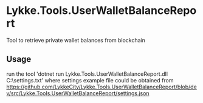 # Lykke.Tools.UserWalletBalanceReport
Tool to retrieve private wallet balances from blockchain

## Usage

run the tool
'dotnet run Lykke.Tools.UserWalletBalanceReport.dll C:\settings.txt' 
where settings example file could be obtained from  https://github.com/LykkeCity/Lykke.Tools.UserWalletBalanceReport/blob/dev/src/Lykke.Tools.UserWalletBalanceReport/settings.json
